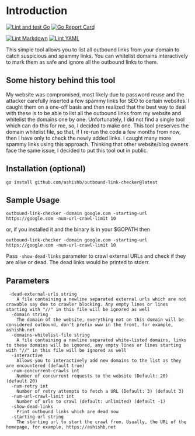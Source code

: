 # Introduction 

[![Lint and test Go](https://github.com/ashishb/outbound-link-checker/actions/workflows/test.yml/badge.svg)](https://github.com/ashishb/outbound-link-checker/actions/workflows/test.yml)
[![Go Report Card](https://goreportcard.com/badge/github.com/ashishb/outbound-link-checker)](https://goreportcard.com/report/github.com/ashishb/outbound-link-checker)

[![Lint Markdown](https://github.com/ashishb/outbound-link-checker/actions/workflows/lint-markdown.yaml/badge.svg)](https://github.com/ashishb/outbound-link-checker/actions/workflows/lint-markdown.yaml)
[![Lint YAML](https://github.com/ashishb/outbound-link-checker/actions/workflows/lint-yaml.yaml/badge.svg)](https://github.com/ashishb/outbound-link-checker/actions/workflows/lint-yaml.yaml)


This simple tool allows you to list all outbound links from your domain to catch suspicious and spammy links. You can whitelist domains interactively to mark them as safe and ignore all the outbound links to them.

## Some history behind this tool

My website was compromised, most likely due to password reuse and the attacker carefully inserted a few spammy links for SEO to certain websites. I caught them on a one-off basis and then realized that the best way to deal with these is to be able to list all the outbound links from my website and whitelist the domains one by one. Unfortunately, I did not find a single tool which can do this for me, so, I decided to make one. This tool preserves the domain whitelist file, so that, if I re-run the code a few months from now, then I have only to check the newly added links. I caught many more spammy links using this approach. Thinking that other website/blog owners face the same issue, I decided to put this tool out in public.

## Installation (optional)

`go install github.com/ashishb/outbound-link-checker@latest`

## Sample Usage

`outbound-link-checker -domain google.com -starting-url https://google.com -num-url-crawl-limit 10`

or, if you installed it and the binary is in your $GOPATH then

`outbound-link-checker -domain google.com -starting-url https://google.com -num-url-crawl-limit 10`

Pass `-show-dead-links` parameter to crawl external URLs and check if they are alive or dead. The dead links would be printed to stderr.

## Parameters

```
 -dead-external-urls string
    A file containing a newline separated external urls which are not crawable say due to crawler blocking. Any empty lines or lines starting with "//" in this file will be ignored as well
  -domain string
    The domain of the website, everything not on this domain will be considered outbound, don't prefix www in the front, for example, ashishb.net
  -domains-whitelist-file string
    A file containing a newline separated white-listed domains, links to these domains will be ignored, any empty lines or lines starting with "//" in this file will be ignored as well
  -interactive
    Allows you to interactively add new domains to the list as they are encountered (default true)
  -num-concurrent-crawls int
    Number of concurrent requests to the website (Default: 20) (default 20)
  -num-retry int
    Number of retry attempts to fetch a URL (Default: 3) (default 3)
  -num-url-crawl-limit int
    Number of urls to crawl (default: unlimited) (default -1)
  -show-dead-links
    Print outbound links which are dead now
  -starting-url string
    The starting url to start the crawl from. Usually, the URL of the homepage, for example, https://ashishb.net
```
